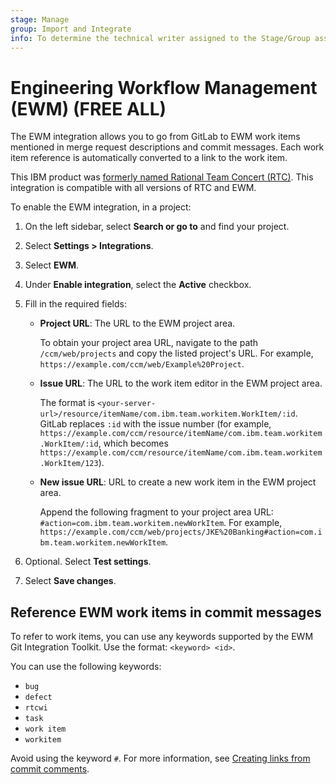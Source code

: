 ```yaml
---
stage: Manage
group: Import and Integrate
info: To determine the technical writer assigned to the Stage/Group associated with this page, see https://handbook.gitlab.com/handbook/product/ux/technical-writing/#assignments
---
```


# Engineering Workflow Management (EWM) **(FREE ALL)**

The EWM integration allows you to go from GitLab to EWM work items mentioned in merge request
descriptions and commit messages.
Each work item reference is automatically converted to a link to the work item.

This IBM product was [formerly named Rational Team Concert (RTC)](https://jazz.net/blog/index.php/2019/04/23/renaming-the-ibm-continuous-engineering-portfolio/). This integration is compatible with all versions of RTC and EWM.

To enable the EWM integration, in a project:

1. On the left sidebar, select **Search or go to** and find your project.
1. Select **Settings > Integrations**.
1. Select **EWM**.
1. Under **Enable integration**, select the **Active** checkbox.
1. Fill in the required fields:

   - **Project URL**: The URL to the EWM project area.

     To obtain your project area URL, navigate to the
     path `/ccm/web/projects` and copy the listed project's URL. For example, `https://example.com/ccm/web/Example%20Project`.
   - **Issue URL**: The URL to the work item editor in the EWM project area.

     The format is `<your-server-url>/resource/itemName/com.ibm.team.workitem.WorkItem/:id`.
     GitLab replaces `:id` with the issue number
     (for example, `https://example.com/ccm/resource/itemName/com.ibm.team.workitem.WorkItem/:id`,
     which becomes `https://example.com/ccm/resource/itemName/com.ibm.team.workitem.WorkItem/123`).
   - **New issue URL**: URL to create a new work item in the EWM project area.

     Append the following fragment to your project area URL: `#action=com.ibm.team.workitem.newWorkItem`.
     For example, `https://example.com/ccm/web/projects/JKE%20Banking#action=com.ibm.team.workitem.newWorkItem`.

1. Optional. Select **Test settings**.
1. Select **Save changes**.

## Reference EWM work items in commit messages

To refer to work items, you can use any keywords supported by the EWM Git Integration Toolkit.
Use the format: `<keyword> <id>`.

You can use the following keywords:

- `bug`
- `defect`
- `rtcwi`
- `task`
- `work item`
- `workitem`

Avoid using the keyword `#`. For more information, see
[Creating links from commit comments](https://www.ibm.com/docs/en/elm/7.0.0?topic=commits-creating-links-from-commit-comments).
